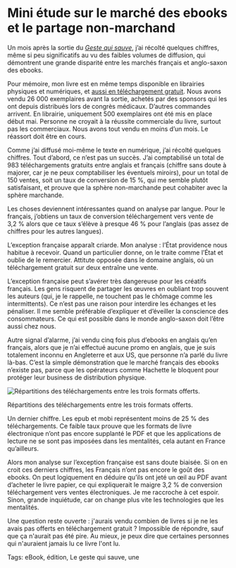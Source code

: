 # Mini étude sur le marché des ebooks et le partage non-marchand

Un mois après la sortie du [*Geste qui sauve*](http://blog.tcrouzet.com/le-geste-qui-sauve/), j’ai récolté quelques chiffres, même si peu significatifs au vu des faibles volumes de diffusion, qui démontrent une grande disparité entre les marchés français et anglo-saxon des ebooks.

Pour mémoire, mon livre est en même temps disponible en librairies physiques et numériques, et [aussi en téléchargement gratuit](http://blog.tcrouzet.com/le-geste-qui-sauve/downloads/). Nous avons vendu 26 000 exemplaires avant la sortie, achetés par des sponsors qui les ont depuis distribués lors de congrès médicaux. D’autres commandes arrivent. En librairie, uniquement 500 exemplaires ont été mis en place début mai. Personne ne croyait à la réussite commerciale du livre, surtout pas les commerciaux. Nous avons tout vendu en moins d’un mois. Le réassort doit être en cours.

Comme j’ai diffusé moi-même le texte en numérique, j’ai récolté quelques chiffres. Tout d’abord, ce n’est pas un succès. J’ai comptabilisé un total de 983 téléchargements gratuits entre anglais et français (chiffre sans doute à majorer, car je ne peux comptabiliser les éventuels miroirs), pour un total de 150 ventes, soit un taux de conversion de 15 %, qui me semble plutôt satisfaisant, et prouve que la sphère non-marchande peut cohabiter avec la sphère marchande.

Les choses deviennent intéressantes quand on analyse par langue. Pour le français, j’obtiens un taux de conversion téléchargement vers vente de 3,2 % alors que ce taux s’élève à presque 46 % pour l’anglais (pas assez de chiffres pour les autres langues).

L’exception française apparaît criarde. Mon analyse : l’État providence nous habitue à recevoir. Quand un particulier donne, on le traite comme l’État et oublie de le remercier. Attitute opposée dans le domaine anglais, où un téléchargement gratuit sur deux entraîne une vente.

L’exception française peut s’avérer très dangereuse pour les créatifs français. Les gens risquent de partager les œuvres en oubliant trop souvent les auteurs (qui, je le rappelle, ne touchent pas le chômage comme les intermittents). Ce n’est pas une raison pour interdire les échanges et les pénaliser. Il me semble préférable d’expliquer et d’éveiller la conscience des consommateurs. Ce qui est possible dans le monde anglo-saxon doit l’être aussi chez nous.

Autre signal d’alarme, j’ai vendu cinq fois plus d’ebooks en anglais qu’en français, alors que je n’ai effectué aucune promo en anglais, que je suis totalement inconnu en Angleterre et aux US, que personne n’a parlé du livre là-bas. C’est la simple démonstration que le marché français des ebooks n’existe pas, parce que les opérateurs comme Hachette le bloquent pour protéger leur business de distribution physique.

![Répartitions des téléchargements entre les trois formats offerts.](http://blog.tcrouzet.comhttps://tcrouzet.com/images_tc/2014/06/part.png)

Répartitions des téléchargements entre les trois formats offerts.

Un dernier chiffre. Les epub et mobi représentent moins de 25 % des téléchargements. Ce faible taux prouve que les formats de livre électronique n’ont pas encore supplanté le PDF et que les applications de lecture ne se sont pas imposées dans les mentalités, cela autant en France qu’ailleurs.

Alors mon analyse sur l’exception française est sans doute biaisée. Si on en croit ces derniers chiffres, les Français n’ont pas encore le goût des ebooks. On peut logiquement en déduire qu’ils ont jeté un œil au PDF avant d’acheter le livre papier, ce qui expliquerait le maigre 3,2 % de conversion téléchargement vers ventes électroniques. Je me raccroche à cet espoir. Sinon, grande inquiétude, car on change plus vite les technologies que les mentalités.

Une question reste ouverte : j'aurais vendu combien de livres si je ne les avais pas offerts en téléchargement gratuit ? Impossible de répondre, sauf que ça n'aurait pas été pire. Au mieux, je peux dire que certaines personnes qui n'auraient jamais lu ce livre l'ont lu.

Tags: eBook, édition, Le geste qui sauve, une